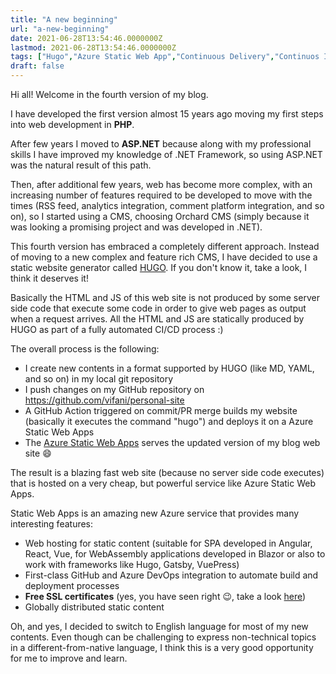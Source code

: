 ```yaml
---
title: "A new beginning"
url: "a-new-beginning"
date: 2021-06-28T13:54:46.0000000Z
lastmod: 2021-06-28T13:54:46.0000000Z
tags: ["Hugo","Azure Static Web App","Continuous Delivery","Continuos Integration","CI/CD"]
draft: false
---
```

Hi all! Welcome in the fourth version of my blog.

I have developed the first version almost 15 years ago moving my first steps into web development in **PHP**. 

After few years I moved to **ASP.NET** because along with my professional skills I have improved my knowledge of .NET Framework, so using ASP.NET was the natural result of this path.

Then, after additional few years, web has become more complex, with an increasing number of features required to be developed to move with the times (RSS feed, analytics integration, comment platform integration, and so on), so I started using a CMS, choosing Orchard CMS (simply because it was looking a promising project and was developed in .NET).

This fourth version has embraced a completely different approach. Instead of moving to a new complex and feature rich CMS, I have decided to use a static website generator called [HUGO](https://gohugo.io/). If you don't know it, take a look, I think it deserves it!

Basically the HTML and JS of this web site is not produced by some server side code that execute some code in order to give web pages as output when a request arrives. All the HTML and JS are statically produced by HUGO as part of a fully automated CI/CD process :)

The overall process is the following:
- I create new contents in a format supported by HUGO (like MD, YAML, and so on) in my local git repository
- I push changes on my GitHub repository on https://github.com/vifani/personal-site
- A GitHub Action triggered on commit/PR merge builds my website (basically it executes the command "hugo") and deploys it on a Azure Static Web Apps
- The [Azure Static Web Apps](https://docs.microsoft.com/en-us/azure/static-web-apps/overview) serves the updated version of my blog web site :smile:

The result is a blazing fast web site (because no server side code executes) that is hosted on a very cheap, but powerful service like Azure Static Web Apps.

Static Web Apps is an amazing new Azure service that provides many interesting features:
- Web hosting for static content (suitable for SPA developed in Angular, React, Vue, for WebAssembly applications developed in Blazor or also to work with frameworks like Hugo, Gatsby, VuePress)
- First-class GitHub and Azure DevOps integration to automate build and deployment processes
- **Free SSL certificates** (yes, you have seen right :wink:, take a look [here](https://docs.microsoft.com/en-us/azure/static-web-apps/custom-domain?tabs=azure-dns))
- Globally distributed static content

Oh, and yes, I decided to switch to English language for most of my new contents. Even though can be challenging to express non-technical topics in a different-from-native language, I think this is a very good opportunity for me to improve and learn.